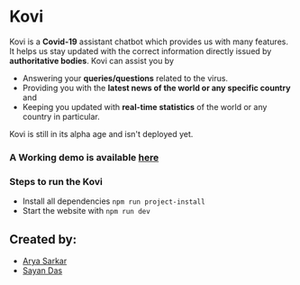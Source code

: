 # Kovi

Kovi is a **Covid-19** assistant chatbot which provides us with many features. It helps us stay updated with the correct information directly issued by **authoritative bodies**. Kovi can assist you by 

- Answering your **queries/questions** related to the virus. 
- Providing you with the **latest news of the world or any specific country** and 
- Keeping you updated with **real-time statistics** of the world or any country in particular. 

Kovi is still in its alpha age and isn't deployed yet.

### A Working demo is available [here](https://youtu.be/Ycd8BHb_imk)

### Steps to run the Kovi 

- Install all dependencies `npm run project-install`
- Start the website with `npm run dev`

## Created by:
- [Arya Sarkar](https://github.com/kindler-king)
- [Sayan Das](https://github.com/senshiii/Covid-Assistant)

